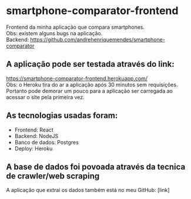 # smartphone-comparator-frontend
Frontend da minha aplicação que compara smartphones.</br>
Obs: existem alguns bugs na aplicação.</br>
Backend: https://github.com/andrehenriquemendes/smartphone-comparator

## A aplicação pode ser testada através do link:
https://smartphone-comparator-frontend.herokuapp.com/</br>
Obs: o Heroku tira do ar a aplicação após 30 minutos sem requisições. Portanto pode demorar um pouco para a aplicação ser carregada ao acessar o site pela primeira vez.

## As tecnologias usadas foram:
- Frontend: React
- Backend: NodeJS
- Banco de dados: Postgres
- Deploy: Heroku

## A base de dados foi povoada através da tecnica de crawler/web scraping
A aplicação que extrai os dados também está no meu GitHub:
[link]
